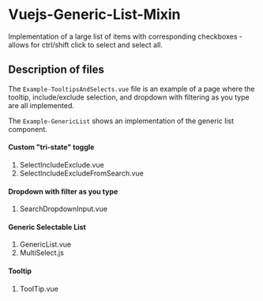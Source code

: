 # Vuejs-Generic-List-Mixin
Implementation of a large list of items with corresponding checkboxes - allows for ctrl/shift click to select and select all.

## Description of files
The `Example-TooltipsAndSelects.vue` file is an example of a page where the tooltip, include/exclude selection, and dropdown with filtering as you type are all implemented.

The `Example-GenericList` shows an implementation of the generic list component.

#### Custom "tri-state" toggle
1. SelectIncludeExclude.vue
2. SelectIncludeExcludeFromSearch.vue

#### Dropdown with filter as you type
1. SearchDropdownInput.vue

#### Generic Selectable List
1. GenericList.vue
2. MultiSelect.js

#### Tooltip
1. ToolTip.vue
